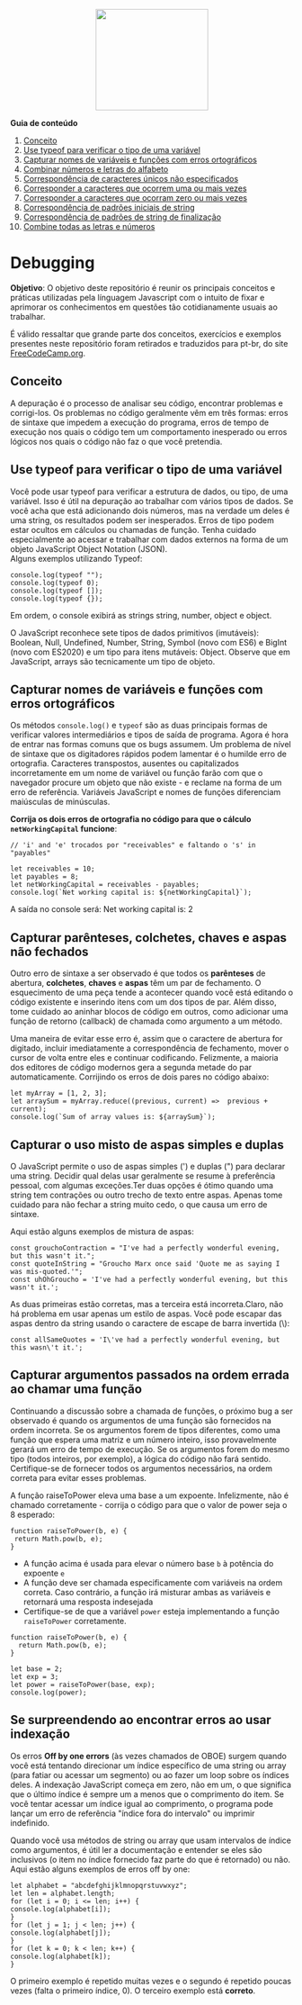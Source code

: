 <p align="center">  
  <img src="https://cdn.pixabay.com/photo/2015/04/23/17/41/javascript-736400_960_720.png" height="180" width="200">
</p>

<b>Guia de conteúdo</b>
1. [Conceito](#conceito)
2. [Use typeof para verificar o tipo de uma variável](#usetypeof)
3. [Capturar nomes de variáveis e funções com erros ortográficos](#capturarnomes)
4. [Combinar números e letras do alfabeto](#combinarnumeroseletrasdoalfa)
5. [Correspondência de caracteres únicos não especificados](#correspondenciadecaracterunicos)
6. [Corresponder a caracteres que ocorrem uma ou mais vezes](#umoumaisvezes)
7. [Corresponder a caracteres que ocorram zero ou mais vezes](#zerooumais)
8. [Correspondência de padrões iniciais de string](#iniciaisdestring)
9. [Correspondência de padrões de string de finalização](#stringdefinalizacao)
10. [Combine todas as letras e números](#combinarletrasenumeros)


 <h1>Debugging</h1>
 <p><b>Objetivo</b>: O objetivo deste repositório é reunir os principais conceitos e práticas utilizadas pela línguagem Javascript com o intuito de fixar e aprimorar os conhecimentos em questões tão cotidianamente usuais ao trabalhar.</p>
  <p>É válido ressaltar que grande parte dos conceitos, exercícios e exemplos presentes neste repositório foram retirados e traduzidos para pt-br, do site <a href ="https://www.freecodecamp.org/learn">FreeCodeCamp.org</a>.</p>


<div id='conceito'/>

<h2>Conceito</h2>
  <p>A depuração é o processo de analisar seu código, encontrar problemas e corrigi-los. Os problemas no código geralmente vêm em três formas: erros de sintaxe que impedem a execução do programa, erros de tempo de execução nos quais o código tem um comportamento inesperado ou erros lógicos nos quais o código não faz o que você pretendia.</p>

<div id="usetypeof"/>

<h2>Use typeof para verificar o tipo de uma variável</h2>
  <p>Você pode usar typeof para verificar a estrutura de dados, ou tipo, de uma variável. Isso é útil na depuração ao trabalhar com vários tipos de dados. Se você acha que está adicionando dois números, mas na verdade um deles é uma string, os resultados podem ser inesperados. Erros de tipo podem estar ocultos em cálculos ou chamadas de função. Tenha cuidado especialmente ao acessar e trabalhar com dados externos na forma de um objeto JavaScript Object Notation (JSON).<br>Alguns exemplos utilizando Typeof:</br></p>

```
console.log(typeof "");
console.log(typeof 0);
console.log(typeof []);
console.log(typeof {});
```

<p>Em ordem, o console exibirá as strings string, number, object e object.</p>

<p>O JavaScript reconhece sete tipos de dados primitivos (imutáveis): Boolean, Null, Undefined, Number, String, Symbol (novo com ES6) e BigInt (novo com ES2020) e um tipo para itens mutáveis: Object. Observe que em JavaScript, arrays são tecnicamente um tipo de objeto.</p>

<div id="capturarnomes"/>

<h2>Capturar nomes de variáveis e funções com erros ortográficos</h2>
  <p>Os métodos <code>console.log()</code> e <code>typeof</code> são as duas principais formas de verificar valores intermediários e tipos de saída de programa. Agora é hora de entrar nas formas comuns que os bugs assumem. Um problema de nível de sintaxe que os digitadores rápidos podem lamentar é o humilde erro de ortografia. Caracteres transpostos, ausentes ou capitalizados incorretamente em um nome de variável ou função farão com que o navegador procure um objeto que não existe - e reclame na forma de um erro de referência. Variáveis JavaScript e nomes de funções diferenciam maiúsculas de minúsculas.</p>

<p><b>Corrija os dois erros de ortografia no código para que o cálculo <code>netWorkingCapital</code> funcione</b>:</p>

```
// 'i' and 'e' trocados por "receivables" e faltando o 's' in "payables"

let receivables = 10;
let payables = 8;
let netWorkingCapital = receivables - payables;
console.log(`Net working capital is: ${netWorkingCapital}`);

```
<p>A saída no console será: Net working capital is: 2</p>

<h2>Capturar parênteses, colchetes, chaves e aspas não fechados</h2>
   <p>Outro erro de sintaxe a ser observado é que todos os <b>parênteses</b> de abertura, <b>colchetes</b>, <b>chaves</b> e <b>aspas</b> têm um par de fechamento. O esquecimento de uma peça tende a acontecer quando você está editando o código existente e inserindo itens com um dos tipos de par. Além disso, tome cuidado ao aninhar blocos de código em outros, como adicionar uma função de retorno (callback) de chamada como argumento a um método.</p> 
   
   <p>Uma maneira de evitar esse erro é, assim que o caractere de abertura for digitado, incluir imediatamente a correspondência de fechamento, mover o cursor de volta entre eles e continuar codificando. Felizmente, a maioria dos editores de código modernos gera a segunda metade do par automaticamente. Corrijindo os erros de dois pares no código abaixo:</p>
   
```
let myArray = [1, 2, 3];
let arraySum = myArray.reduce((previous, current) =>  previous + current);
console.log(`Sum of array values is: ${arraySum}`);
```
   
<h2>Capturar o uso misto de aspas simples e duplas</h2>
  <p>O JavaScript permite o uso de aspas simples (') e duplas (") para declarar uma string. Decidir qual delas usar geralmente se resume à preferência pessoal, com algumas exceções.Ter duas opções é ótimo quando uma string tem contrações ou outro trecho de texto entre aspas. Apenas tome cuidado para não fechar a string muito cedo, o que causa um erro de sintaxe.</p>
  
 <p>Aqui estão alguns exemplos de mistura de aspas:</p>
 
 ```
const grouchoContraction = "I've had a perfectly wonderful evening, but this wasn't it.";
const quoteInString = "Groucho Marx once said 'Quote me as saying I was mis-quoted.'";
const uhOhGroucho = 'I've had a perfectly wonderful evening, but this wasn't it.';
```
<p>As duas primeiras estão corretas, mas a terceira está incorreta.Claro, não há problema em usar apenas um estilo de aspas. Você pode escapar das aspas dentro da string usando o caractere de escape de barra invertida (\):</p>

```
const allSameQuotes = 'I\'ve had a perfectly wonderful evening, but this wasn\'t it.';
```

<h2>Capturar argumentos passados na ordem errada ao chamar uma função</h2>
  <p>Continuando a discussão sobre a chamada de funções, o próximo bug a ser observado é quando os argumentos de uma função são fornecidos na ordem incorreta. Se os argumentos forem de tipos diferentes, como uma função que espera uma matriz e um número inteiro, isso provavelmente gerará um erro de tempo de execução. Se os argumentos forem do mesmo tipo (todos inteiros, por exemplo), a lógica do código não fará sentido. Certifique-se de fornecer todos os argumentos necessários, na ordem correta para evitar esses problemas.</p>
  <p>A função raiseToPower eleva uma base a um expoente. Infelizmente, não é chamado corretamente - corrija o código para que o valor de power seja o 8 esperado:</p>
  
 ```
 function raiseToPower(b, e) {
  return Math.pow(b, e);
}
```
  <ul>
<li>A função acima é usada para elevar o número base <code>b</code> à potência do expoente <code>e</code> </li>
<li>A função deve ser chamada especificamente com variáveis na ordem correta. Caso contrário, a função irá misturar ambas as variáveis e retornará uma resposta indesejada</li>
<li>Certifique-se de que a variável <code>power</code> esteja implementando a função <code>raiseToPower</code> corretamente.</li>
  </ul>

```
function raiseToPower(b, e) {
  return Math.pow(b, e);
}

let base = 2;
let exp = 3;
let power = raiseToPower(base, exp);
console.log(power);
```
<h2>Se surpreendendo ao encontrar erros ao usar indexação</h2>
  <p>Os erros <b>Off by one errors</b> (às vezes chamados de OBOE) surgem quando você está tentando direcionar um índice específico de uma string ou array (para fatiar ou acessar um segmento) ou ao fazer um loop sobre os índices deles. A indexação JavaScript começa em zero, não em um, o que significa que o último índice é sempre um a menos que o comprimento do item. Se você tentar acessar um índice igual ao comprimento, o programa pode lançar um erro de referência "índice fora do intervalo" ou imprimir indefinido.</p>
  <p>Quando você usa métodos de string ou array que usam intervalos de índice como argumentos, é útil ler a documentação e entender se eles são inclusivos (o item no índice fornecido faz parte do que é retornado) ou não. Aqui estão alguns exemplos de erros off by one:</p>
  
  ```
  let alphabet = "abcdefghijklmnopqrstuvwxyz";
let len = alphabet.length;
for (let i = 0; i <= len; i++) {
  console.log(alphabet[i]);
}
for (let j = 1; j < len; j++) {
  console.log(alphabet[j]);
}
for (let k = 0; k < len; k++) {
  console.log(alphabet[k]);
}
```

<p>O primeiro exemplo é repetido muitas vezes e o segundo é repetido poucas vezes (falta o primeiro índice, 0). O terceiro exemplo está <b>correto</b>.</p>
  
